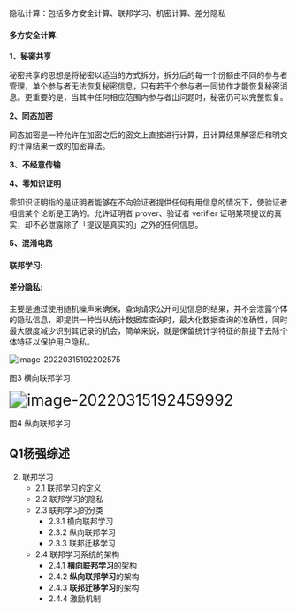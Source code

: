 隐私计算：包括多方安全计算、联邦学习、机密计算、差分隐私



#### 多方安全计算:

**1、秘密共享**

​	秘密共享的思想是将秘密以适当的方式拆分，拆分后的每一个份额由不同的参与者管理，单个参与者无法恢复秘密信息，只有若干个参与者一同协作才能恢复秘密消息。更重要的是，当其中任何相应范围内参与者出问题时，秘密仍可以完整恢复。

**2、同态加密**

​	同态加密是一种允许在加密之后的密文上直接进行计算，且计算结果解密后和明文的计算结果一致的加密算法。

**3、不经意传输**

**4、零知识证明**

​	零知识证明指的是证明者能够在不向验证者提供任何有用信息的情况下，使验证者相信某个论断是正确的。允许证明者 prover、验证者 verifier 证明某项提议的真实，却不必泄露除了「提议是真实的」之外的任何信息。

**5、混淆电路**



#### 联邦学习:

#### **差分隐私**:

​	主要是通过使用随机噪声来确保，查询请求公开可见信息的结果，并不会泄露个体的隐私信息，即提供一种当从统计数据库查询时，最大化数据查询的准确性，同时最大限度减少识别其记录的机会，简单来说，就是保留统计学特征的前提下去除个体特征以保护用户隐私。



![image-20220315192202575](C:\Users\10275\AppData\Roaming\Typora\typora-user-images\image-20220315192202575.png)

图3 横向联邦学习

<img src="C:\Users\10275\AppData\Roaming\Typora\typora-user-images\image-20220315192459992.png" alt="image-20220315192459992" style="zoom:200%;" />

图4 纵向联邦学习



## Q1杨强综述

2. 联邦学习
   - 2.1 联邦学习的定义
   - 2.2 联邦学习的隐私
   - 2.3 联邦学习的分类
     - 2.3.1 横向联邦学习
     - 2.3.2 纵向联邦学习
     - 2.3.3 联邦迁移学习
   - 2.4 联邦学习系统的架构
     - 2.4.1 **横向联邦学习**的架构
     - 2.4.2 **纵向联邦学习**的架构
     - 2.4.3 **联邦迁移学习**的架构
     - 2.4.4 激励机制







